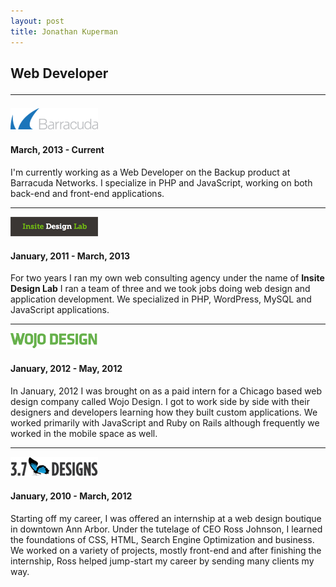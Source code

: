 ```yaml
---
layout: post
title: Jonathan Kuperman
---
```

<h2 class="subheader">Web Developer</div>

<hr />
<img src="/images/barracuda.png" alt="Barracuda Networks" />
<h4 class="subheader">March, 2013 - Current</h4>

I'm currently working as a Web Developer on the Backup product at Barracuda Networks. I specialize in PHP and JavaScript, working on both back-end and front-end applications.

<hr />
<img src="/images/insite.png" alt="Insite Design Lab" />
<h4 class="subheader">January, 2011 - March, 2013</h4>

For two years I ran my own web consulting agency under the name of <b>Insite Design Lab</b> I ran a team of three and we took jobs doing web design and application development. We specialized in PHP, WordPress, MySQL and JavaScript applications.

<hr />
<img src="/images/wojodesign.png" alt="Wojo Design" />
<h4 class="subheader">January, 2012 - May, 2012</h4>

In January, 2012 I was brought on as a paid intern for a Chicago based web design company called Wojo Design. I got to work side by side with their designers and developers learning how they built custom applications. We worked primarily with JavaScript and Ruby on Rails although frequently we worked in the mobile space as well.

<hr />
<img src="/images/37designs.png" alt="3.7 Designs" />
<h4 class="subheader">January, 2010 - March, 2012</h4>

Starting off my career, I was offered an internship at a web design boutique in downtown Ann Arbor. Under the tutelage of CEO Ross Johnson, I learned the foundations of CSS, HTML, Search Engine Optimization and business. We worked on a variety of projects, mostly front-end and after finishing the internship, Ross helped jump-start my career by sending many clients my way.
